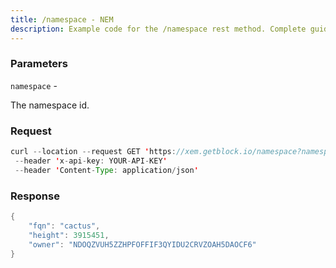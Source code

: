 ```yaml
---
title: /namespace - NEM
description: Example code for the /namespace rest method. Сomplete guide on how to use /namespace rest in GetBlock.io Web3 documentation.
---
```


### Parameters


`namespace` -

The namespace id.

### Request

``` java
curl --location --request GET 'https://xem.getblock.io/namespace?namespace=cactus'  
 --header 'x-api-key: YOUR-API-KEY' 
 --header 'Content-Type: application/json'
```

###  Response

``` java
{
    "fqn": "cactus",
    "height": 3915451,
    "owner": "NDOQZVUH5ZZHPFOFFIF3QYIDU2CRVZOAH5DAOCF6"
}
```

